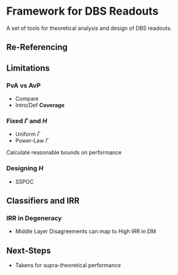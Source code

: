 # Framework for DBS Readouts

A set of tools for theoretical analysis and design of DBS readouts.

## Re-Referencing

## Limitations

### PvA vs AvP
* Compare
* Intro/Def **Coverage**

### Fixed $\Gamma$ and $H$

* Uniform $\Gamma$
* Power-Law $\Gamma$

Calculate reasonable bounds on performance

### Designing $H$
* SSPOC

## Classifiers and IRR

### IRR in Degeneracy
* Middle Layer Disagreements can map to High IRR in DM

## Next-Steps
* Takens for supra-theoretical performance
